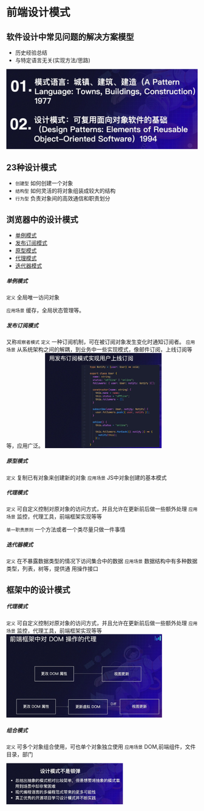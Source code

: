 # 前端设计模式

## 软件设计中常见问题的解决方案模型
- 历史经验总结
- 与特定语言无关(实现方法/思路)


<img src="./img/两本书.jpg" style="zoom:50%">


## 23种设计模式
- `创建型` 如何创建一个对象
- `结构型` 如何灵活的将对象组装成较大的结构
- `行为型` 负责对象间的高效通信和职责划分

## 浏览器中的设计模式
- [单例模式](#单例模式)
- [发布订阅模式](#发布订阅模式)
- [原型模式](#原型模式)
- [代理模式](#代理模式)
- [迭代器模式](#迭代器模式)


##### 单例模式
`定义` 
全局唯一访问对象

`应用场景` 
缓存，全局状态管理等。




##### 发布订阅模式
又称`观察者模式`
`定义`
一种订阅机制，可在被订阅对象发生变化时通知订阅者。
`应用场景`
从系统架构之间的解耦，到业务中一些实现模式，像邮件订阅，上线订阅等等，应用广泛。
<img src="./img/发布订阅-用户上线通知订阅.jpg" style="zoom:30%">


##### 原型模式
`定义`
复制已有对象来创建新的对象
`应用场景`
JS中对象创建的基本模式

##### 代理模式
`定义`
可自定义控制对原对象的访问方式，并且允许在更新前后做一些额外处理
`应用场景`
监控，代理工具，前端框架实现等等

`单一职责原则`
一个方法或者一个类尽量只做一件事情

##### 迭代器模式
`定义`
在不暴露数据类型的情况下访问集合中的数据
`应用场景`
数据结构中有多种数据类型，列表，树等，提供通
用操作接口

## 框架中的设计模式
##### 代理模式
`定义`
可自定义控制对原对象的访问方式，并且允许在更新前后做一些额外处理
`应用场景`
监控，代理工具，前端框架实现等等
<img src="./img/前端框架对DOM操作的代理.jpg" style="zoom:40%">

##### 组合模式
`定义`
可多个对象组合使用，可也单个对象独立使用
`应用场景`
DOM,前端组件，文件目录，部门

<img src="./img/设计模式思考.jpg" style="zoom:30%">
